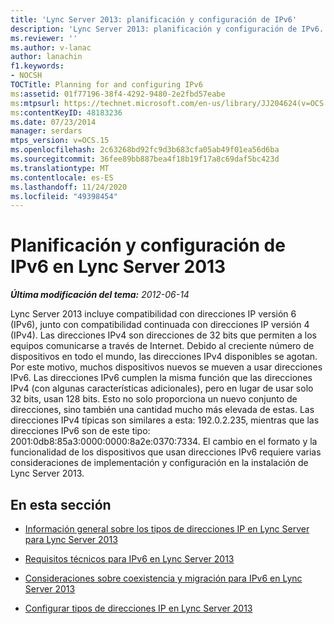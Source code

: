 ```yaml
---
title: 'Lync Server 2013: planificación y configuración de IPv6'
description: 'Lync Server 2013: planificación y configuración de IPv6.'
ms.reviewer: ''
ms.author: v-lanac
author: lanachin
f1.keywords:
- NOCSH
TOCTitle: Planning for and configuring IPv6
ms:assetid: 01f77196-38f4-4292-9480-2e2fbd57eabe
ms:mtpsurl: https://technet.microsoft.com/en-us/library/JJ204624(v=OCS.15)
ms:contentKeyID: 48183236
ms.date: 07/23/2014
manager: serdars
mtps_version: v=OCS.15
ms.openlocfilehash: 2c63268bd92fc9d3b683cfa05ab49f01ea56d6ba
ms.sourcegitcommit: 36fee89bb887bea4f18b19f17a8c69daf5bc423d
ms.translationtype: MT
ms.contentlocale: es-ES
ms.lasthandoff: 11/24/2020
ms.locfileid: "49398454"
---
```

# <a name="planning-for-and-configuring-ipv6-in-lync-server-2013"></a>Planificación y configuración de IPv6 en Lync Server 2013

<div data-xmlns="http://www.w3.org/1999/xhtml">

<div class="topic" data-xmlns="http://www.w3.org/1999/xhtml" data-msxsl="urn:schemas-microsoft-com:xslt" data-cs="https://msdn.microsoft.com/">

<div data-asp="https://msdn2.microsoft.com/asp">



</div>

<div id="mainSection">

<div id="mainBody">

<span> </span>

_**Última modificación del tema:** 2012-06-14_

Lync Server 2013 incluye compatibilidad con direcciones IP versión 6 (IPv6), junto con compatibilidad continuada con direcciones IP versión 4 (IPv4). Las direcciones IPv4 son direcciones de 32 bits que permiten a los equipos comunicarse a través de Internet. Debido al creciente número de dispositivos en todo el mundo, las direcciones IPv4 disponibles se agotan. Por este motivo, muchos dispositivos nuevos se mueven a usar direcciones IPv6. Las direcciones IPv6 cumplen la misma función que las direcciones IPv4 (con algunas características adicionales), pero en lugar de usar solo 32 bits, usan 128 bits. Esto no solo proporciona un nuevo conjunto de direcciones, sino también una cantidad mucho más elevada de estas. Las direcciones IPv4 típicas son similares a esta: 192.0.2.235, mientras que las direcciones IPv6 son de este tipo: 2001:0db8:85a3:0000:0000:8a2e:0370:7334. El cambio en el formato y la funcionalidad de los dispositivos que usan direcciones IPv6 requiere varias consideraciones de implementación y configuración en la instalación de Lync Server 2013.

<div>

## <a name="in-this-section"></a>En esta sección

  - [Información general sobre los tipos de direcciones IP en Lync Server para Lync Server 2013](lync-server-2013-overview-of-ip-address-types.md)

  - [Requisitos técnicos para IPv6 en Lync Server 2013](lync-server-2013-technical-requirements-for-ipv6.md)

  - [Consideraciones sobre coexistencia y migración para IPv6 en Lync Server 2013](lync-server-2013-migration-and-coexistence-considerations-for-ipv6.md)

  - [Configurar tipos de direcciones IP en Lync Server 2013](lync-server-2013-configure-ip-address-types.md)

</div>

</div>

<span> </span>

</div>

</div>

</div>

